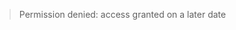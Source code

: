 > Permission denied: access granted on a later date


<!-- # 3.2 Experimenter Bias

<!-- toc

## Watch: a simple explanation of experimenter bias

<iframe width="560" height="315" src="https://www.youtube.com/embed/Hhwj_G7b9M4?rel=0&amp;showinfo=0" frameborder="0" allow="autoplay; encrypted-media" allowfullscreen></iframe>

#### Questions to consider:
1. How was Clever Hans able to perform arithmetic? How did researchers make this discovery?  What happened when experimenter bias was removed?
2. What was the twist in the "bright" rats and "dull" rats experiment?  What explains the difference the students observed between these two groups?
3. What kinds of experimenter bias might happen in our research studies? Can you think of some ways to reduce or eliminate experimenter bias?

## Read: experimenter bias in our lab

### How is our lab vulnerable to experimenter bias?
    - we sit in the room with the participant - unconscious cues; just like the rats in the video, you maybe don't even realize you are doing it.
    - we provide feedback to the participant
    - sometimes, even though we try to avoid this, the experimenter knows about the hypothese ahead of time. sometimes the experimenter's expectations can influence what the child does.
    - different experiments might do different non-verbal or verbal things;

### What lab systems do we have to protect against bias and confounds?

- randomization of subject assignment, so you as the experimenter are not aware of which condition the child was run in.
- experimenters are as blind as possible to the language or pattern the child is being exposed to; we have the child wear headphones so the experimenter cannot hear (or at least cannot hear clearly)
- we require you to give the same feedback (verbal) to the child on every trial
- we instruct the experimeneter to interfere with the child as little as possible
- we have an explicit protocol to follow.
- coders and transcribers can’t see what condition the participant was run in.
- we have checks in place so that a supervisor can determine whether or not the protocol was followed and biases and confounds were minimized.


### What are the consequence of experimenter bias in an experiment?
- we will have to re-evaluate all the data, which might result in substantial work for you and the rest of the research team.
- we might have to exclude some or all of the data you've collected because it contains a bias.
- In extreme cases, if the bias is discovered after a paper has already been published, we may need to retract a paper.

In short: tell someone if you have any concerns at all that something you (or any other experimetner) is doing that might be biases the data.  We are a team and are all helping each other protect against these things. You will never get in trouble for pointing out a suspected bias, nor will the experimenter who may have introduced the bias. We are all human and we make mistakes, the point is to point out mistakes as quickly as we can so we can solve the issue.

### What do you need to do as a new lab member?
1. Pass this training
2. Follow the lab's explicit protocols
3. Be very careful to run children and adults in exactly the same way
4. Be very careful to deliver any instructions the same way to every participant
5. If you are supposed to be blind to the experimental condition, don't try to "deduce" what the condition might be, or ask other members of the lab to try to find out. Keep yourself as blind as possible to protect yourself from unconscious bias.
6. Never change the way you are doing something in the middle of experiment without consulting with the entire research team (including and especially the PI)
7. Don't try to convince participants to continue doing the study by changing the way you frame the experiment, direct the participants attention during the experiment, deliver instructions or feedback, or the kinds of rewards the participant receives.
8. When a participant asks for clarification, know how you are permitted to clarify the instructions in the particular study you are conducting.
9. I you feel you may be introducing a bias of some kind, check in with the research team.
10. Don't both run subjects and transcribe; get a person blind to the condition code the experiment.
11. Whenever possible, have two independent coders code your data to ensure reliability. -->
